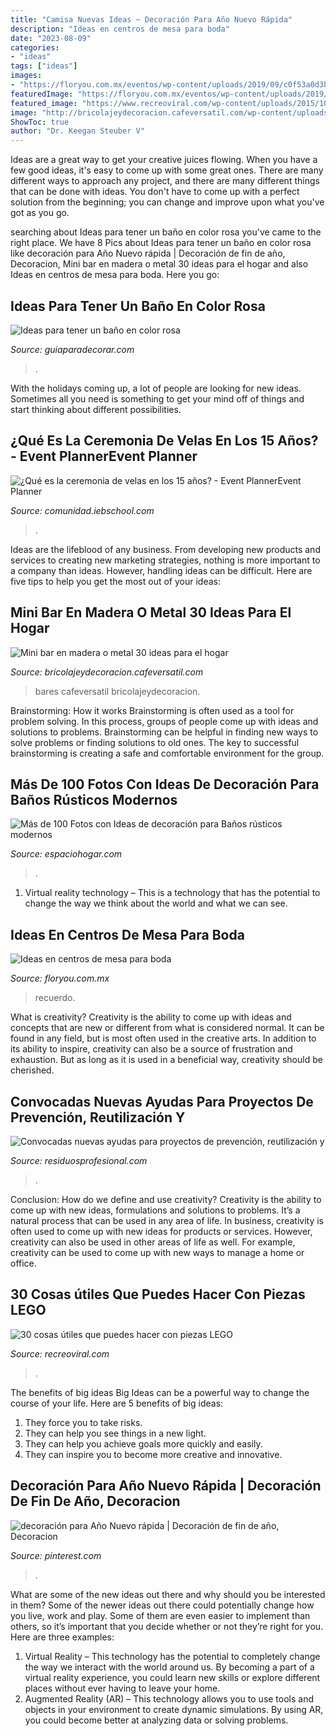 ```yaml
---
title: "Camisa Nuevas Ideas ~ Decoración Para Año Nuevo Rápida"
description: "Ideas en centros de mesa para boda"
date: "2023-08-09"
categories:
- "ideas"
tags: ["ideas"]
images:
- "https://floryou.com.mx/eventos/wp-content/uploads/2019/09/c0f53a0d3b20ce9ba47376e44d7d4097.jpg"
featuredImage: "https://floryou.com.mx/eventos/wp-content/uploads/2019/09/c0f53a0d3b20ce9ba47376e44d7d4097.jpg"
featured_image: "https://www.recreoviral.com/wp-content/uploads/2015/10/cosas-que-puedes-hacer-con-Lego-12-498x750.jpg"
image: "http://bricolajeydecoracion.cafeversatil.com/wp-content/uploads/2015/01/011.jpg"
ShowToc: true
author: "Dr. Keegan Steuber V"
---
```



Ideas are a great way to get your creative juices flowing. When you have a few good ideas, it's easy to come up with some great ones. There are many different ways to approach any project, and there are many different things that can be done with ideas. You don't have to come up with a perfect solution from the beginning; you can change and improve upon what you've got as you go.

	

		
searching about Ideas para tener un baño en color rosa you've came to the right place. We have 8 Pics about Ideas para tener un baño en color rosa like decoración para Año Nuevo rápida | Decoración de fin de año, Decoracion, Mini bar en madera o metal 30 ideas para el hogar and also Ideas en centros de mesa para boda. Here you go:
		
    
## Ideas Para Tener Un Baño En Color Rosa

<img loading=lazy src="http://www.guiaparadecorar.com/wp-content/uploads/2015/04/bano-rosa-12.jpg" onerror="this.onerror=null;this.src='https://tse2.mm.bing.net/th?id=OIP.2EuoadKc73oJAz5R-80fYwHaKJ&amp;pid=15.1';" alt="Ideas para tener un baño en color rosa">

_Source: guiaparadecorar.com_

>. 

	

With the holidays coming up, a lot of people are looking for new ideas. Sometimes all you need is something to get your mind off of things and start thinking about different possibilities. 

    
## ¿Qué Es La Ceremonia De Velas En Los 15 Años? - Event PlannerEvent Planner

<img loading=lazy src="https://comunidad.iebschool.com/eventplanner/files/2021/01/Ceremonia-de-las-velas-15-años-298x300.jpg" onerror="this.onerror=null;this.src='https://tse3.mm.bing.net/th?id=OIP.p6SXC2erFtUMMrDsXhhDiQAAAA&amp;pid=15.1';" alt="¿Qué es la ceremonia de velas en los 15 años? - Event PlannerEvent Planner">

_Source: comunidad.iebschool.com_

>. 

	

Ideas are the lifeblood of any business. From developing new products and services to creating new marketing strategies, nothing is more important to a company than ideas. However, handling ideas can be difficult. Here are five tips to help you get the most out of your ideas:

    
## Mini Bar En Madera O Metal 30 Ideas Para El Hogar

<img loading=lazy src="http://bricolajeydecoracion.cafeversatil.com/wp-content/uploads/2015/01/011.jpg" onerror="this.onerror=null;this.src='https://tse2.mm.bing.net/th?id=OIP.nnFTMAYq9P_fwzBcbv1iXAHaHa&amp;pid=15.1';" alt="Mini bar en madera o metal 30 ideas para el hogar">

_Source: bricolajeydecoracion.cafeversatil.com_

>bares cafeversatil bricolajeydecoracion. 

	

Brainstorming: How it works
Brainstorming is often used as a tool for problem solving. In this process, groups of people come up with ideas and solutions to problems. Brainstorming can be helpful in finding new ways to solve problems or finding solutions to old ones. The key to successful brainstorming is creating a safe and comfortable environment for the group.

    
## Más De 100 Fotos Con Ideas De Decoración Para Baños Rústicos Modernos

<img loading=lazy src="https://espaciohogar.com/wp-content/uploads/2016/02/50-fotos-con-ideas-de-decoracion-para-banos-rusticos-2016-pared-piedra.jpg" onerror="this.onerror=null;this.src='https://tse3.mm.bing.net/th?id=OIP.thc3I7PyADrkZ2A3aT84ZAHaLu&amp;pid=15.1';" alt="Más de 100 Fotos con Ideas de decoración para Baños rústicos modernos">

_Source: espaciohogar.com_

>. 

	

1. Virtual reality technology – This is a technology that has the potential to change the way we think about the world and what we can see.

    
## Ideas En Centros De Mesa Para Boda

<img loading=lazy src="https://floryou.com.mx/eventos/wp-content/uploads/2019/09/c0f53a0d3b20ce9ba47376e44d7d4097.jpg" onerror="this.onerror=null;this.src='https://tse4.mm.bing.net/th?id=OIP.2BcsP6RrELQjtMAhU1L9vQHaLH&amp;pid=15.1';" alt="Ideas en centros de mesa para boda">

_Source: floryou.com.mx_

>recuerdo. 

	

What is creativity?
Creativity is the ability to come up with ideas and concepts that are new or different from what is considered normal. It can be found in any field, but is most often used in the creative arts. In addition to its ability to inspire, creativity can also be a source of frustration and exhaustion. But as long as it is used in a beneficial way, creativity should be cherished.

    
## Convocadas Nuevas Ayudas Para Proyectos De Prevención, Reutilización Y

<img loading=lazy src="https://www.residuosprofesional.com/wp-content/uploads/2018/07/residuos-industriales-copyright-RESIDUOS-PROFESIONAL.jpg" onerror="this.onerror=null;this.src='https://tse1.mm.bing.net/th?id=OIP.V_HnFURW1ZEmEe4yjI2umAHaFj&amp;pid=15.1';" alt="Convocadas nuevas ayudas para proyectos de prevención, reutilización y">

_Source: residuosprofesional.com_

>. 

	

Conclusion: How do we define and use creativity?
Creativity is the ability to come up with new ideas, formulations and solutions to problems. It’s a natural process that can be used in any area of life. In business, creativity is often used to come up with new ideas for products or services. However, creativity can also be used in other areas of life as well. For example, creativity can be used to come up with new ways to manage a home or office.

    
## 30 Cosas útiles Que Puedes Hacer Con Piezas LEGO

<img loading=lazy src="https://www.recreoviral.com/wp-content/uploads/2015/10/cosas-que-puedes-hacer-con-Lego-12-498x750.jpg" onerror="this.onerror=null;this.src='https://tse2.mm.bing.net/th?id=OIP.ZgRdbiYCMVTg1JLz3lF0uQHaLJ&amp;pid=15.1';" alt="30 cosas útiles que puedes hacer con piezas LEGO">

_Source: recreoviral.com_

>. 

	

The benefits of big ideas
Big Ideas can be a powerful way to change the course of your life. Here are 5 benefits of big ideas:
1. They force you to take risks.
2. They can help you see things in a new light.
3. They can help you achieve goals more quickly and easily.
4. They can inspire you to become more creative and innovative.

    
## Decoración Para Año Nuevo Rápida | Decoración De Fin De Año, Decoracion

<img loading=lazy src="https://i.pinimg.com/736x/f6/27/02/f627027a40043b5438b4d0b0b97e04ec.jpg" onerror="this.onerror=null;this.src='https://tse4.mm.bing.net/th?id=OIP.-q6GtNmf7RX4GD3lFeOgmwHaKx&amp;pid=15.1';" alt="decoración para Año Nuevo rápida | Decoración de fin de año, Decoracion">

_Source: pinterest.com_

>. 

	

What are some of the new ideas out there and why should you be interested in them?
Some of the newer ideas out there could potentially change how you live, work and play. Some of them are even easier to implement than others, so it’s important that you decide whether or not they’re right for you. Here are three examples: 
1) Virtual Reality – This technology has the potential to completely change the way we interact with the world around us. By becoming a part of a virtual reality experience, you could learn new skills or explore different places without ever having to leave your home. 
2) Augmented Reality (AR) – This technology allows you to use tools and objects in your environment to create dynamic simulations. By using AR, you could become better at analyzing data or solving problems.

